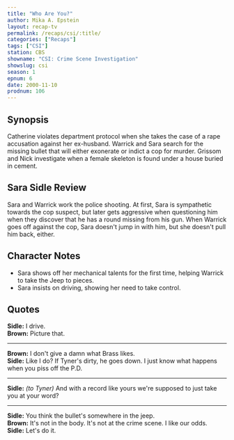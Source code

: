 ```yaml
---
title: "Who Are You?"
author: Mika A. Epstein
layout: recap-tv
permalink: /recaps/csi/:title/
categories: ["Recaps"]
tags: ["CSI"]
station: CBS
showname: "CSI: Crime Scene Investigation"
showslug: csi
season: 1
epnum: 6
date: 2000-11-10
prodnum: 106  
---
```


## Synopsis

Catherine violates department protocol when she takes the case of a rape accusation against her ex-husband. Warrick and Sara search for the missing bullet that will either exonerate or indict a cop for murder. Grissom and Nick investigate when a female skeleton is found under a house buried in cement.

## Sara Sidle Review

Sara and Warrick work the police shooting. At first, Sara is sympathetic towards the cop suspect, but later gets aggressive when questioning him when they discover that he has a round missing from his gun. When Warrick goes off against the cop, Sara doesn't jump in with him, but she doesn't pull him back, either.

## Character Notes

* Sara shows off her mechanical talents for the first time, helping Warrick to take the Jeep to pieces.  
* Sara insists on driving, showing her need to take control.

## Quotes

**Sidle:** I drive.  
**Brown:** Picture that.  

- - -

**Brown:** I don't give a damn what Brass likes.  
**Sidle:** Like I do? If Tyner's dirty, he goes down. I just know what happens when you piss off the P.D.  

- - -

**Sidle:** _(to Tyner)_ And with a record like yours we're supposed to just take you at your word?
  

- - -

**Sidle:** You think the bullet's somewhere in the jeep.  
**Brown:** It's not in the body. It's not at the crime scene. I like our odds.  
**Sidle:** Let's do it.

